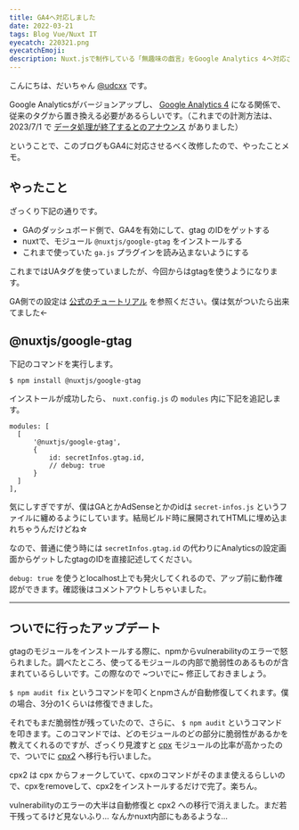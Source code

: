```yaml
---
title: GA4へ対応しました
date: 2022-03-21
tags: Blog Vue/Nuxt IT
eyecatch: 220321.png
eyecatchEmoji:
description: Nuxt.jsで制作している「無趣味の戯言」をGoogle Analytics 4へ対応させました。
---
```


こんにちは、だいちゃん [@udcxx](https://twitter.com/udc_xx) です。

Google Analyticsがバージョンアップし、 [Google Analytics 4](https://developers.google.com/analytics/devguides/collection/ga4) になる関係で、従来のタグから置き換える必要があるらしいです。（これまでの計測方法は、 2023/7/1 で [データ処理が終了するとのアナウンス](https://support.google.com/analytics/answer/11583528) がありました）

ということで、このブログもGA4に対応させるべく改修したので、やったことメモ。

## やったこと

ざっくり下記の通りです。

* GAのダッシュボード側で、GA4を有効にして、gtag のIDをゲットする
* nuxtで、モジュール `@nuxtjs/google-gtag` をインストールする
* これまで使っていた `ga.js` プラグインを読み込まないようにする

これまではUAタグを使っていましたが、今回からはgtagを使うようになります。

GA側での設定は [公式のチュートリアル](https://support.google.com/analytics/answer/9744165?hl=ja&ref_topic=9303319) を参照ください。僕は気がついたら出来てました←

## @nuxtjs/google-gtag

下記のコマンドを実行します。

```
$ npm install @nuxtjs/google-gtag
```

インストールが成功したら、 `nuxt.config.js` の `modules` 内に下記を追記します。

```
modules: [
  [
      '@nuxtjs/google-gtag',
      {
          id: secretInfos.gtag.id,
          // debug: true
      }
  ]
],
```

気にしすぎですが、僕はGAとかAdSenseとかのidは `secret-infos.js` というファイルに纏めるようにしています。結局ビルド時に展開されてHTMLに埋め込まれちゃうんだけどね☆

なので、普通に使う時には `secretInfos.gtag.id` の代わりにAnalyticsの設定画面からゲットしたgtagのIDを直接記述してください。

`debug: true` を使うとlocalhost上でも発火してくれるので、アップ前に動作確認ができます。確認後はコメントアウトしちゃいました。

---

## ついでに行ったアップデート

gtagのモジュールをインストールする際に、npmからvulnerabilityのエラーで怒られました。調べたところ、使ってるモジュールの内部で脆弱性のあるものが含まれているらしいです。この際なので ~ついでに~ 修正しておきましょう。

`$ npm audit fix` というコマンドを叩くとnpmさんが自動修復してくれます。僕の場合、3分の1くらいは修復できました。

それでもまだ脆弱性が残っていたので、さらに、 `$ npm audit` というコマンドを叩きます。このコマンドでは、どのモジュールのどの部分に脆弱性があるかを教えてくれるのですが、ざっくり見渡すと [cpx](https://www.npmjs.com/package/cpx) モジュールの比率が高かったので、ついでに [cpx2](https://www.npmjs.com/package/cpx2) へ移行も行いました。

cpx2 は cpx からフォークしていて、cpxのコマンドがそのまま使えるらしいので、cpxをremoveして、cpx2をインストールするだけで完了。楽ちん。

vulnerabilityのエラーの大半は自動修復と cpx2 への移行で消えました。まだ若干残ってるけど見ないふり... なんかnuxt内部にもあるような...
